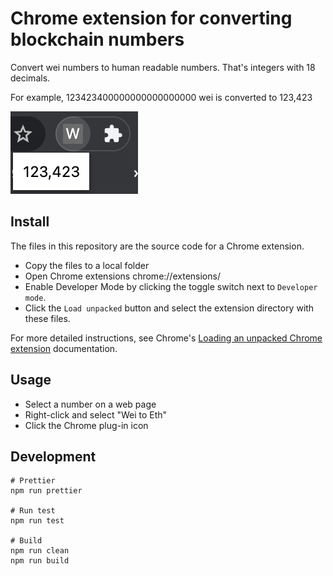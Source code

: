 # Chrome extension for converting blockchain numbers

Convert wei numbers to human readable numbers. That's integers with 18 decimals.

For example, 123423400000000000000000 wei is converted to 123,423

![popup window](./popup.png)

## Install

The files in this repository are the source code for a Chrome extension.

- Copy the files to a local folder
- Open Chrome extensions chrome://extensions/
- Enable Developer Mode by clicking the toggle switch next to `Developer mode`.
- Click the `Load unpacked` button and select the extension directory with these files.

For more detailed instructions, see Chrome's [Loading an unpacked Chrome extension](https://developer.chrome.com/docs/extensions/mv3/getstarted/development-basics/#load-unpacked) documentation.

## Usage

- Select a number on a web page
- Right-click and select "Wei to Eth"
- Click the Chrome plug-in icon

## Development

```
# Prettier
npm run prettier

# Run test
npm run test

# Build
npm run clean
npm run build
```
